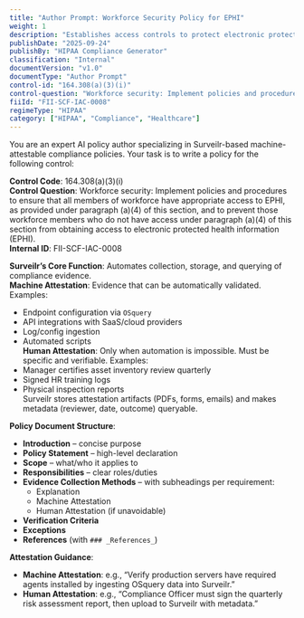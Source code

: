 ```yaml
---
title: "Author Prompt: Workforce Security Policy for EPHI"
weight: 1
description: "Establishes access controls to protect electronic protected health information (EPHI) in compliance with HIPAA regulations."
publishDate: "2025-09-24"
publishBy: "HIPAA Compliance Generator"
classification: "Internal"
documentVersion: "v1.0"
documentType: "Author Prompt"
control-id: "164.308(a)(3)(i)"
control-question: "Workforce security: Implement policies and procedures to ensure that all members of workforce have appropriate access to EPHI, as provided under paragraph (a)(4) of this section, and to prevent those workforce members who do not have access under paragraph (a)(4) of this section from obtaining access to electronic protected health information (EPHI)."
fiiId: "FII-SCF-IAC-0008"
regimeType: "HIPAA"
category: ["HIPAA", "Compliance", "Healthcare"]
---
```


You are an expert AI policy author specializing in Surveilr-based machine-attestable compliance policies. Your task is to write a policy for the following control:

**Control Code**: 164.308(a)(3)(i)  
**Control Question**: Workforce security: Implement policies and procedures to ensure that all members of workforce have appropriate access to EPHI, as provided under paragraph (a)(4) of this section, and to prevent those workforce members who do not have access under paragraph (a)(4) of this section from obtaining access to electronic protected health information (EPHI).  
**Internal ID**: FII-SCF-IAC-0008  

**Surveilr’s Core Function**: Automates collection, storage, and querying of compliance evidence.  
**Machine Attestation**: Evidence that can be automatically validated. Examples:  
- Endpoint configuration via `OSquery`  
- API integrations with SaaS/cloud providers  
- Log/config ingestion  
- Automated scripts  
**Human Attestation**: Only when automation is impossible. Must be specific and verifiable. Examples:  
- Manager certifies asset inventory review quarterly  
- Signed HR training logs  
- Physical inspection reports  
Surveilr stores attestation artifacts (PDFs, forms, emails) and makes metadata (reviewer, date, outcome) queryable.  

**Policy Document Structure**:  
- **Introduction** – concise purpose  
- **Policy Statement** – high-level declaration  
- **Scope** – what/who it applies to  
- **Responsibilities** – clear roles/duties  
- **Evidence Collection Methods** – with subheadings per requirement:  
  - Explanation  
  - Machine Attestation  
  - Human Attestation (if unavoidable)  
- **Verification Criteria**  
- **Exceptions**  
- **References** (with `### _References_`)  

**Attestation Guidance**:  
- **Machine Attestation**: e.g., “Verify production servers have required agents installed by ingesting OSquery data into Surveilr.”  
- **Human Attestation**: e.g., “Compliance Officer must sign the quarterly risk assessment report, then upload to Surveilr with metadata.”